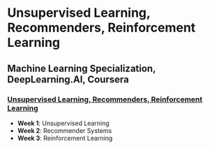# Unsupervised Learning, Recommenders, Reinforcement Learning

## Machine Learning Specialization, DeepLearning.AI, Coursera

### [Unsupervised Learning, Recommenders, Reinforcement Learning](https://www.coursera.org/learn/unsupervised-learning-recommenders-reinforcement-learning)

- **Week 1**: Unsupervised Learning
- **Week 2**: Recommender Systems
- **Week 3**: Reinforcement Learning
